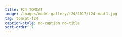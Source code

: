 ```yaml
---
title: F24 TOMCAT
image: /images/model-gallery/f24/2017/f24-boat1.jpg
tag: tomcat-f24
caption-style: no-caption no-title
sort-order: 7
---
```


